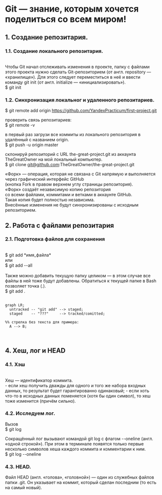 # Git — знание, которым хочется поделиться со всем миром! 

## 1. Создание репозитария.
### 1.1. Создание локального репозитария.
<br>
Чтобы Git начал отслеживать изменения в проекте, папку с файлами этого проекта 
нужно сделать Git-репозиторием (от англ. repository — «хранилище»). 
Для этого следует переместиться в неё и ввести команду git init (от англ. initialize — «инициализировать»). <br>
$ git init

### 1.2. Синхронизация локальног и удаленного репозитариев.
$ git remote add origin https://github.com/YandexPracticum/first-project.git<br>

проверить связь репозитариев: <br>
$ git remote -v

в первый раз загрузи все коммиты из локального репозитория в удалённый с названием origin.<br>
$ git push -u origin master

склонируй репозиторий с URL the-great-project.git из аккаунта TheGreatOwner на мой локальный компьютер.<br>
$ git clone git@github.com:TheGreatOwner/the-great-project.git

«Форк» — операция, которая не связана с Git напрямую и выполняется через графический интерфейс GitHub <br>
(кнопка Fork в правом верхнем углу страницы репозитория). <br>
«Форк» создаёт независимую копию репозитория <br>
со всеми файлами, коммитами и ветками в аккаунте GitHub. <br>
Такая копия будет полностью независима. <br>
Внесённые изменения не будут синхронизированы с исходным репозиторием.<br>


## 2. Работа с файлами репозитария

### 2.1. Подготовка файлов для сохранения
<br>
$ git add *имя_файла* <br>
или <br>
$ git add --all <br><br>
Также можно добавить текущую папку целиком — в этом случае все файлы в ней 
тоже будут добавлены. Обратиться к текущей папке в Bash позволяет точка (.).<br>
$ git add . <br>
<br>

```mermaid
graph LR;
  untracked -- "git add" --> staged;
  staged    -- "???"     --> tracked/comitted;

%% стрелка без текста для примера: 
  A --> B;
``` 

<br>

## 4. Хеш, лог и HEAD
### 4.1. Хэш
<br>
Хеш — идентификатор коммита.<br>
- если хеш получить дважды для одного и того же набора входных данных, 
  то результат будет гарантированно одинаковый;
- если хоть что-то в исходных данных поменяется (хотя бы один символ), 
  то хеш тоже изменится (причём сильно).
<br>

### 4.2. Исследуем лог.
Вызов <br>
$ git log <br>

Сокращённый лог вызывают командой git log с флагом --oneline 
(англ. «одной строкой»). При этом в терминале появятся только первые 
несколько символов хеша каждого коммита и комментарии к ним.<br>
$ git log --oneline <br>

### 4.3. HEAD.
Файл HEAD (англ. «голова», «головной») — один из служебных файлов папки .git.
 Он указывает на коммит, который сделан последним (то есть на самый новый).
